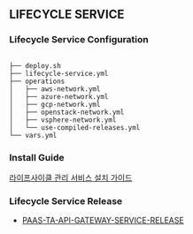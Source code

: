 ## LIFECYCLE SERVICE

### Lifecycle Service Configuration
```

├── deploy.sh
├── lifecycle-service.yml
├── operations
│   ├── aws-network.yml
│   ├── azure-network.yml
│   ├── gcp-network.yml
│   ├── openstack-network.yml
│   ├── vsphere-network.yml
│   └── use-compiled-releases.yml
└── vars.yml

```
### Install Guide

[라이프사이클 관리 서비스 설치 가이드](https://github.com/PaaS-TA/Guide-5.0-Ravioli/blob/v5.0.1/service-guide/tools/PAAS-TA_LIFECYCLE_MANAGEMENT_SERVICE_INSTALL_GUIDE_V1.0.md)

### Lifecycle Service Release

- [PAAS-TA-API-GATEWAY-SERVICE-RELEASE](https://github.com/PaaS-TA/PAAS-TA-APP-LIFECYCLE-SERVICE-RELEASE)
